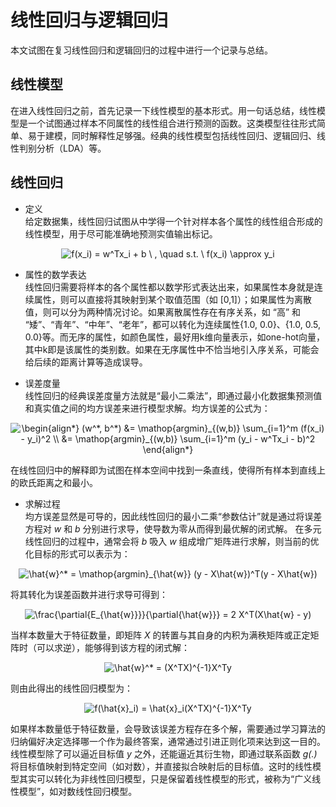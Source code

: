 # 线性回归与逻辑回归
本文试图在复习线性回归和逻辑回归的过程中进行一个记录与总结。
## 线性模型
在进入线性回归之前，首先记录一下线性模型的基本形式。用一句话总结，线性模型是一个试图通过样本不同属性的线性组合进行预测的函数。这类模型往往形式简单、易于建模，同时解释性足够强。经典的线性模型包括线性回归、逻辑回归、线性判别分析（LDA）等。

## 线性回归
* 定义  
给定数据集，线性回归试图从中学得一个针对样本各个属性的线性组合形成的线性模型，用于尽可能准确地预测实值输出标记。  

<div align=center> <img src="https://latex.codecogs.com/gif.latex?f(x_i)&space;=&space;w^Tx_i&space;&plus;&space;b&space;\&space;,&space;\quad&space;s.t.&space;\&space;f(x_i)&space;\approx&space;y_i" title="f(x_i) = w^Tx_i + b \ , \quad s.t. \ f(x_i) \approx y_i" /> </div>


* 属性的数学表达  
线性回归需要将样本的各个属性都以数学形式表达出来，如果属性本身就是连续属性，则可以直接将其映射到某个取值范围（如 [0,1]）；如果属性为离散值，则可以分为两种情况讨论。如果离散属性存在有序关系，如 “高” 和 “矮”、“青年”、“中年”、“老年”，都可以转化为连续属性{1.0, 0.0}、{1.0, 0.5, 0.0}等。而无序的属性，如颜色属性，最好用k维向量表示，如one-hot向量，其中k即是该属性的类别数。如果在无序属性中不恰当地引入序关系，可能会给后续的距离计算等造成误导。

* 误差度量  
线性回归的经典误差度量方法就是“最小二乘法”，即通过最小化数据集预测值和真实值之间的均方误差来进行模型求解。均方误差的公式为：

<div align=center>
 <img src="https://latex.codecogs.com/gif.latex?\begin{align*}&space;(w^*,&space;b^*)&space;&=&space;\mathop{argmin}_{(w,b)}&space;\sum_{i=1}^m&space;(f(x_i)&space;-&space;y_i)^2&space;\\&space;&=&space;\mathop{argmin}_{(w,b)}&space;\sum_{i=1}^m&space;(y_i&space;-&space;w^Tx_i&space;-&space;b)^2&space;\end{align*}" title="\begin{align*} (w^*, b^*) &= \mathop{argmin}_{(w,b)} \sum_{i=1}^m (f(x_i) - y_i)^2 \\ &= \mathop{argmin}_{(w,b)} \sum_{i=1}^m (y_i - w^Tx_i - b)^2 \end{align*}" />
</div>

在线性回归中的解释即为试图在样本空间中找到一条直线，使得所有样本到直线上的欧氏距离之和最小。  

* 求解过程  
均方误差显然是可导的，因此线性回归的最小二乘“参数估计”就是通过将误差方程对 *w* 和 *b* 分别进行求导，使导数为零从而得到最优解的闭式解。
在多元线性回归的过程中，通常会将 *b* 吸入 *w* 组成增广矩阵进行求解，则当前的优化目标的形式可以表示为：  

<div align=center><img src="https://latex.codecogs.com/gif.latex?\hat{w}^*&space;=&space;\mathop{argmin}_{\hat{w}}&space;(y&space;-&space;X\hat{w})^T(y&space;-&space;X\hat{w})" title="\hat{w}^* = \mathop{argmin}_{\hat{w}} (y - X\hat{w})^T(y - X\hat{w})" /></div>

 将其转化为误差函数并进行求导可得到：  
 
 <div align=center><img src="https://latex.codecogs.com/gif.latex?\frac{\partial{E_{\hat{w}}}}{\partial{\hat{w}}}&space;=&space;2&space;X^T(X\hat{w}&space;-&space;y)" title="\frac{\partial{E_{\hat{w}}}}{\partial{\hat{w}}} = 2 X^T(X\hat{w} - y)" /></div>
 
当样本数量大于特征数量，即矩阵 *X* 的转置与其自身的内积为满秩矩阵或正定矩阵时（可以求逆），能够得到该方程的闭式解：  

<div align=center><img src="https://latex.codecogs.com/gif.latex?\hat{w}^*&space;=&space;(X^TX)^{-1}X^Ty" title="\hat{w}^* = (X^TX)^{-1}X^Ty" /></div> 

则由此得出的线性回归模型为：  

<div align=center><img src="https://latex.codecogs.com/gif.latex?f(\hat{x}_i)&space;=&space;\hat{x}_i(X^TX)^{-1}X^Ty" title="f(\hat{x}_i) = \hat{x}_i(X^TX)^{-1}X^Ty" /></div>    

如果样本数量低于特征数量，会导致该误差方程存在多个解，需要通过学习算法的归纳偏好决定选择哪一个作为最终答案，通常通过引进正则化项来达到这一目的。
线性模型除了可以逼近目标值 *y* 之外，还能逼近其衍生物，即通过联系函数 *g(.)* 将目标值映射到特定空间（如对数），并直接拟合映射后的目标值。这时的线性模型其实可以转化为非线性回归模型，只是保留着线性模型的形式，被称为“广义线性模型”，如对数线性回归模型。  


